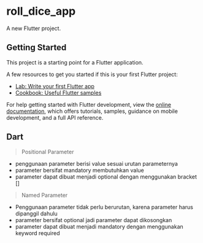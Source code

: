 # roll_dice_app

A new Flutter project.

## Getting Started

This project is a starting point for a Flutter application.

A few resources to get you started if this is your first Flutter project:

- [Lab: Write your first Flutter app](https://docs.flutter.dev/get-started/codelab)
- [Cookbook: Useful Flutter samples](https://docs.flutter.dev/cookbook)

For help getting started with Flutter development, view the
[online documentation](https://docs.flutter.dev/), which offers tutorials,
samples, guidance on mobile development, and a full API reference.

## Dart

> Positional Parameter

- penggunaan parameter berisi value sesuai urutan parameternya
- parameter bersifat mandatory membutuhkan value
- parameter dapat dibuat menjadi optional dengan menggunakan bracket []

> Named Parameter

- Penggunaan parameter tidak perlu berurutan, karena parameter harus dipanggil dahulu
- parameter bersifat optional jadi parameter dapat dikosongkan
- parameter dapat dibuat menjadi mandatory dengan menggunakan keyword required
